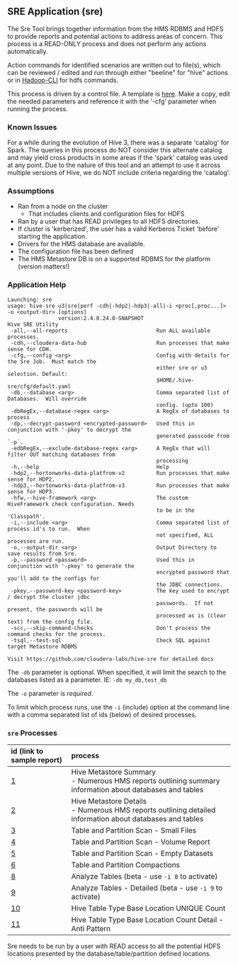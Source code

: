 ## SRE Application (sre)

The Sre Tool brings together information from the HMS RDBMS and HDFS to provide reports and potential actions to address areas of concern.  This process is a READ-ONLY process and does not perform any actions automatically.

Action commands for identified scenarios are written out to file(s), which can be reviewed / edited and run through either "beeline" for "hive" actions or in [Hadoop-CLI](https://github.com/dstreev/hadoop-cli) for hdfs commands.

This process is driven by a control file.  A template is [here](configs/default.template.yaml).  Make a copy, edit the needed parameters and reference it with the '-cfg' parameter when running the process.

### Known Issues

For a while during the evolution of Hive 3, there was a separate 'catalog' for Spark.  The queries in this process do NOT consider this alternate catalog and may yield cross products in some areas if the 'spark' catalog was used at any point.  Due to the nature of this tool and an attempt to use it across multiple versions of Hive, we do NOT include criteria regarding the 'catalog'.

### Assumptions

- Ran from a node on the cluster
    - That includes clients and configuration files for HDFS
- Ran by a user that has READ privileges to all HDFS directories.
- If cluster is 'kerberized', the user has a valid Kerberos Ticket 'before' starting the application.
- Drivers for the HMS database are available.
- The configuration file has been defined
- The HMS Metastore DB is on a supported RDBMS for the platform (version matters!)

### Application Help

```
Launching: sre
usage: hive-sre u3|sre|perf -cdh|-hdp2|-hdp3|-all|-i <proc[,proc...]> -o <output-dir> [options]
                version:2.4.0.24.0-SNAPSHOT
Hive SRE Utility
 -all,--all-reports                            Run ALL available processes.
 -cdh,--cloudera-data-hub                      Run processes that make sense for CDH.
 -cfg,--config <arg>                           Config with details for the Sre Job.  Must match the
                                               either sre or u3 selection. Default:
                                               $HOME/.hive-sre/cfg/default.yaml
 -db,--database <arg>                          Comma separated list of Databases.  Will override
                                               config. (upto 100)
 -dbRegEx,--database-regex <arg>               A RegEx of databases to process
 -dp,--decrypt-password <encrypted-password>   Used this in conjunction with '-pkey' to decrypt the
                                               generated passcode from `-p`.
 -edbRegEx,--exclude-database-regex <arg>      A RegEx that will filter OUT matching databases from
                                               processing
 -h,--help                                     Help
 -hdp2,--hortonworks-data-platfrom-v2          Run processes that make sense for HDP2.
 -hdp3,--hortonworks-data-platfrom-v3          Run processes that make sense for HDP3.
 -hfw,--hive-framework <arg>                   The custom HiveFramework check configuration. Needs
                                               to be in the 'Classpath'.
 -i,--include <arg>                            Comma separated list of process id's to run.  When
                                               not specified, ALL processes are run.
 -o,--output-dir <arg>                         Output Directory to save results from Sre.
 -p,--password <password>                      Used this in conjunction with '-pkey' to generate the
                                               encrypted password that you'll add to the configs for
                                               the JDBC connections.
 -pkey,--password-key <password-key>           The key used to encrypt / decrypt the cluster jdbc
                                               passwords.  If not present, the passwords will be
                                               processed as is (clear text) from the config file.
 -scc,--skip-command-checks                    Don't process the command checks for the process.
 -tsql,--test-sql                              Check SQL against target Metastore RDBMS

Visit https://github.com/cloudera-labs/hive-sre for detailed docs
```

The `-db` parameter is optional.  When specified, it will limit the search to the databases listed as a parameter.  IE: `-db my_db,test_db`

The `-o` parameter is *required*.

To limit which process runs, use the `-i` (include) option at the command line with a comma separated list of ids (below) of desired processes.

### `sre` Processes

| id (link to sample report)                                   | process |
|:-------------------------------------------------------------|:---|
| [1](./sample_reports/sre/hms_report_summary.md)              | Hive Metastore Summary<br/> - Numerous HMS reports outlining summary information about databases and tables |
| [2](./sample_reports/sre/hms_report_detail.md)               | Hive Metastore Details<br/> - Numerous HMS reports outlining detailed information about databases and tables |
| [3](./sample_reports/sre/small_files.md)                     | Table and Partition Scan - Small Files |
| [4](./sample_reports/sre/table_volume.md)                    | Table and Partition Scan - Volume Report |
| [5](./sample_reports/sre/empty_datasets.md)                  | Table and Partition Scan - Empty Datasets |
| [6](./sample_reports/u3/managed_compactions.sql)             | Table and Partition Compactions |
| [8](./sample_reports/sre/acid_analyze_tables.md)             | Analyze Tables (beta - use `-i 8` to activate) |
| [9](./sample_reports/sre/acid_analyze_tables_detailed.md)    | Analyze Tables - Detailed (beta - use `-i 9` to activate) |
| [10](./sample_reports/sre/hive_tbl_unique_base_dir_count.md) | Hive Table Type Base Location UNIQUE Count |
| [11](./sample_reports/sre/hive_tbl_anti_pattern_base_dir_count.md) | Hive Table Type Base Location Count Detail - Anti Pattern |

Sre needs to be run by a user with READ access to all the potential HDFS locations presented by the database/table/partition defined locations.
